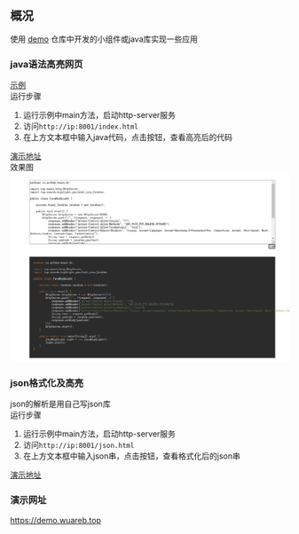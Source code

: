 ## 概况
使用 [demo](https://github.com/wuare/demo) 仓库中开发的小组件或java库实现一些应用

### java语法高亮网页
[示例](https://github.com/wuare/demo-application/blob/main/src/main/java/io/github/wuare/hl/JavaHighLight.java)  
运行步骤  
1. 运行示例中main方法，启动http-server服务
2. 访问`http://ip:8001/index.html`
3. 在上方文本框中输入java代码，点击按钮，查看高亮后的代码

[演示地址](https://demo.wuareb.top/index.html)  
效果图  
![](https://github.com/wuare/demo-application/blob/main/images/image01.png)
### json格式化及高亮
json的解析是用自己写json库  
运行步骤  
1. 运行示例中main方法，启动http-server服务
2. 访问`http://ip:8001/json.html`
3. 在上方文本框中输入json串，点击按钮，查看格式化后的json串

[演示地址](https://demo.wuareb.top/json.html)

### 演示网址
https://demo.wuareb.top
